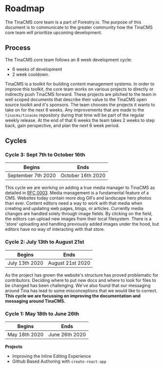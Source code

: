# Roadmap

The TinaCMS core team is a part of Forestry.io. The purpose of
this document is to communicate to the greater community how the
TinaCMS core team will prioritize upcoming development.

## Process

The TinaCMS core team follows an 8 week development cycle:

- 6 weeks of development
- 2 week cooldown.

TinaCMS is a toolkit for building content management systems. In
order to improve this toolkit, the core team works on various
projects to directly or indirectly push TinaCMS forward. These
projects are pitched to the team in well scoped documents that
describe their value to the TinaCMS open source toolkit and it's
sponsors. The team chooses the projects it wants to take on for
the next 6 weeks. Any improvements that are made to the `tinacms/tinacms` repository during that time will be part of the regular weekly release.
At the end of that 6 weeks the team takes 2 weeks to step back, gain
perspective, and plan the next 6 week period.

## Cycles

### Cycle 3: Sept 7th to October 16th

| Begins        | Ends           |
| ------------- | -------------- |
| September 7th 2020 | October 16th 2020 |

This cycle we are working on adding a true media manager to TinaCMS as detailed in [RFC 0003](https://github.com/tinacms/rfcs/blob/master/0003-media-api.md). Media management is a fundamental feature of a CMS. Websites today contain more dog GIFs and landscape hero photos than ever. Content editors need a way to work with that media when creating and updating web pages, blogs, or articles. Currently media changes are handled solely through image fields. By clicking on the field, the editors can upload new images from their local filesystem. There is a 'store' uploading and handling previously added images under the hood, but editors have no way of interacting with that store.


### Cycle 2: July 13th to August 21st

| Begins        | Ends           |
| ------------- | -------------- |
| July 13th 2020 | August 21st 2020 |

As the project has grown the website's structure has proved problematic for contributors.
Deciding where to put new docs and where to look for files to be changed has been
challenging. We've also found that our messaging around Tina has lead to some misconceptions
that we would like to correct. **This cycle we are focussing on improving the documentation and
messaging around TinaCMS.**


### Cycle 1: May 18th to June 26th

| Begins        | Ends           |
| ------------- | -------------- |
| May 18th 2020 | June 26th 2020 |

**Projects**

- Improving the Inline Editing Experience
- Github Based Authoring with `create-react-app`

